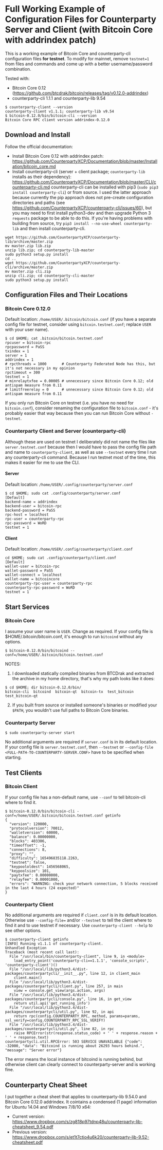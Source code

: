 # Full Working Example of Configuration Files for Counterparty Server and Client (with Bitcoin Core with addrindex patch)

This is a working example of Bitcoin Core and counterparty-cli configuration files **for testnet**. 
To modify for mainnet, remove `testnet=1` from files and commands and come up with a better username/password combination.

Tested with:

* Bitcoin Core 0.12 (https://github.com/btcdrak/bitcoin/releases/tag/v0.12.0-addrindex)
* counterparty-cli 1.1.1 and counterparty-lib 9.54

```
$ counterparty-client --version
counterparty-client v1.1.1; counterparty-lib v9.54
$ bitcoin-0.12.0/bin/bitcoin-cli --version
Bitcoin Core RPC client version addrindex-0.12.0
```

## Download and Install

Follow the official documentation:

* Install Bitcoin Core 0.12 with addrindex patch: https://github.com/CounterpartyXCP/Documentation/blob/master/Installation/bitcoin_core.md 
* Install counterparty-cli (server + client package; `counterparty-lib` installs as their dependency): https://github.com/CounterpartyXCP/Documentation/blob/master/CLI/counterparty-cli.md
counterparty-cli can be installed with pip3 (`sudo pip3 install counterparty-cli`) or from source. I used the latter approach because currently the pip approach does not pre-create configuration directories and paths (see https://github.com/CounterpartyXCP/counterparty-cli/issues/60), but you may need to first install python3-dev and then upgrade Python 3 `requests` package to be able to do this. If you're having problems with building from source, try `pip3 install --no-use-wheel counterparty-lib` and then install counterparty-cli.
 
 ```
 wget https://github.com/CounterpartyXCP/counterparty-lib/archive/master.zip
 mv master.zip lib.zip
 unzip lib.zip; cd counterparty-lib-master
 sudo python3 setup.py install
 cd ..
 wget https://github.com/CounterpartyXCP/counterparty-cli/archive/master.zip
 mv master.zip cli.zip
 unzip cli.zip; cd counterparty-cli-master
 sudo python3 setup.py install

 ```

## Configuration Files and Their Locations

### Bitcoin Core 0.12.0

Default location: `/home/USER/.bitcoin/bitcoin.conf` (if you have a separate config file for testnet, consider using `bitcoin.testnet.conf`; replace `USER` with your user name).

```
$ cd $HOME; cat .bitcoin/bitcoin.testnet.conf
rpcuser = bitcoin-rpc
rpcpassword = PaSS
txindex = 1
server = 1
addrindex = 1
# rpcthreads = 1000       # Counterparty Federated Node has this, but it's not necessary in my opinion
rpctimeout = 300
testnet = 1
# minrelaytxfee = 0.00005 # unnecessary since Bitcoin Core 0.12; old antispam measure from 0.11
# limitfreerelay = 0      # unnecessary since Bitcoin Core 0.12; old antispam measure from 0.11
```

If you only run Bitcoin Core on testnet (i.e. you have no need for `bitcoin.conf`), consider renaming the configuration file to `bitcoin.conf` - it's probably easier that way because then you can run Bitcoin Core without `-testnet`. 

### Counterparty Client and Server (counterparty-cli)

Although these are used on testnet I deliberately did not name the files like `server.testnet.conf` because then I would have to pass the config file path and name to `counterparty-client`, as well as use `--testnet` every time I run any counterparty-cli command.  Because I run testnet most of the time, this makes it easier for me to use the CLI.

#### Server

Default location: `/home/USER/.config/counterparty/server.conf`

```
$ cd $HOME; sudo cat .config/counterparty/server.conf
[Default]
backend-name = addrindex
backend-user = bitcoin-rpc
backend-password = PaSS
rpc-host = localhost
rpc-user = counterparty-rpc
rpc-password = WoRD
testnet = 1
```

#### Client

Default location: `/home/USER/.config/counterparty/client.conf`

```
cd $HOME; sudo cat .config/counterparty/client.conf
[Default]
wallet-user = bitcoin-rpc
wallet-password = PaSS
wallet-connect = localhost
wallet-name = bitcoincore
counterparty-rpc-user = counterparty-rpc
counterparty-rpc-password = WoRD
testnet = 1
```

## Start Services

### Bitcoin Core

I assume your user name is `USER`. Change as required. If your config file is $HOME/.bitcoin/bitcoin.conf, it's enough to run `bitcoind` without any options.

`$ bitcoin-0.12.0/bin/bitcoind --conf=/home/USER/.bitcoin/bitcoin.testnet.conf`

NOTES: 
1) I downloaded statically compiled binaries from BTCDrak and extracted the archive in my home directory, that's why my path looks like it does:

```
$ cd $HOME; dir bitcoin-0.12.0/bin/
bitcoin-cli  bitcoind  bitcoin-qt  bitcoin-tx  test_bitcoin  test_bitcoin-qt
```
2) If you built from source or installed someone's binaries or modified your `$PATH`, you wouldn't use full paths to Bitcoin Core binaries.

### Counterparty Server

`$ sudo counterparty-server start`

No additional arguments are required if `server.conf` is in its default location. If your config file is `server.testnet.conf`, then `--testnet` or `--config-file <FULL-PATH-TO-COUNTERPARTY-SERVER.CONF>` have to be specified when starting.

## Test Clients

### Bitcoin Client

If your config file has a non-default name, use `--conf` to tell bitcoin-cli where to find it.

```
$ bitcoin-0.12.0/bin/bitcoin-cli -conf=/home/USER/.bitcoin/bitcoin.testnet.conf getinfo
{
  "version": 120000,
  "protocolversion": 70012,
  "walletversion": 60000,
  "balance": 0.00000000,
  "blocks": 403306,
  "timeoffset": -1,
  "connections": 8,
  "proxy": "",
  "difficulty": 165496835118.2263,
  "testnet": false,
  "keypoololdest": 1456568065,
  "keypoolsize": 101,
  "paytxfee": 0.00000000,
  "relayfee": 0.00001000,
  "errors": "WARNING: check your network connection, 5 blocks received in the last 4 hours (24 expected)"
}
```

### Counterparty Client

No additional arguments are required if `client.conf` is in its default location. Otherwise use `--config-file=` and/or `--testnet` to tell the client where to find it and to use testnet if necessary. Use `counterparty-client --help` to see other options.

```
$ counterparty-client getinfo
[INFO] Running v1.1.1 of counterparty-client.
Unhandled Exception
Traceback (most recent call last):
  File "/usr/local/bin/counterparty-client", line 9, in <module>
    load_entry_point('counterparty-cli==1.1.1', 'console_scripts', 'counterparty-client')()
  File "/usr/local/lib/python3.4/dist-packages/counterpartycli/__init__.py", line 12, in client_main
    client.main()
  File "/usr/local/lib/python3.4/dist-packages/counterpartycli/client.py", line 257, in main
    view = console.get_view(args.action, args)
  File "/usr/local/lib/python3.4/dist-packages/counterpartycli/console.py", line 16, in get_view
    return util.api('get_running_info')
  File "/usr/local/lib/python3.4/dist-packages/counterpartycli/util.py", line 92, in api
    return rpc(config.COUNTERPARTY_RPC, method, params=params, ssl_verify=config.COUNTERPARTY_RPC_SSL_VERIFY)
  File "/usr/local/lib/python3.4/dist-packages/counterpartycli/util.py", line 82, in rpc
    raise RPCError(str(response.status_code) + ' ' + response.reason + ' ' + response.text)
counterpartycli.util.RPCError: 503 SERVICE UNAVAILABLE {"code": -32000, "data": "Bitcoind is running about 26293 hours behind.", "message": "Server error"}
```

The error means the local instance of bitcoind is running behind, but otherwise client can clearly connect to counterparty-server and is working fine.

## Counterparty Cheat Sheet

I put together a cheat sheet that applies to counterparty-lib 9.54.0 and Bitcoin Core 0.12.0 addrindex. It cointains a condensed (1 page) information for Ubuntu 14.04 and Windows 7/8/10 x64:

* Current version: https://www.dropbox.com/s/zg818p97tdnp48u/counterparty-lib-cheatsheet_9.54.pdf
* Previous version: https://www.dropbox.com/s/et1t7ctio4u6k20/counterparty-lib-9.52-cheatsheet.pdf

